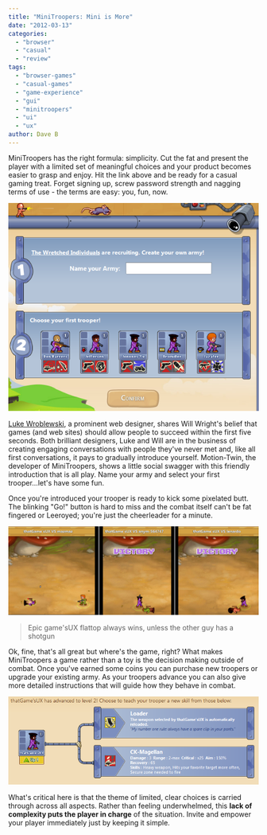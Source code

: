 ```yaml
---
title: "MiniTroopers: Mini is More"
date: "2012-03-13"
categories: 
  - "browser"
  - "casual"
  - "review"
tags: 
  - "browser-games"
  - "casual-games"
  - "game-experience"
  - "gui"
  - "minitroopers"
  - "ui"
  - "ux"
author: Dave B
---
```


MiniTroopers has the right formula: simplicity. Cut the fat and present the player with a limited set of meaningful choices and your product becomes easier to grasp and enjoy. Hit the link above and be ready for a casual gaming treat. Forget signing up, screw password strength and nagging terms of use - the terms are easy: you, fun, now.

![minitroopers](images/Mini_New.png "Mini_New")

[Luke Wroblewski](http://ww.lukew.com/ff/entry.asp?1130), a prominent web designer, shares Will Wright's belief that games (and web sites) should allow people to succeed within the first five seconds. Both brilliant designers, Luke and Will are in the business of creating engaging conversations with people they've never met and, like all first conversations, it pays to gradually introduce yourself. Motion-Twin, the developer of MiniTroopers, shows a little social swagger with this friendly introduction that is all play. Name your army and select your first trooper...let's have some fun.

Once you're introduced your trooper is ready to kick some pixelated butt. The blinking "Go!" button is hard to miss and the combat itself can't be fat fingered or Leeroyed; you're just the cheerleader for a minute.

![minibattles](images/Mini_Battles.png "Mini_Battles")
> Epic game'sUX flattop always wins, unless the other guy has a shotgun

Ok, fine, that's all great but where's the game, right? What makes MiniTroopers a game rather than a toy is the decision making outside of combat. Once you've earned some coins you can purchase new troopers or upgrade your existing army. As your troopers advance you can also give more detailed instructions that will guide how they behave in combat.

![minilv1up](images/Mini_LvlUP.png "Mini_LvlUP")

What's critical here is that the theme of limited, clear choices is carried through across all aspects. Rather than feeling underwhelmed, this **lack of complexity puts the player in charge** of the situation. Invite and empower your player immediately just by keeping it simple.
